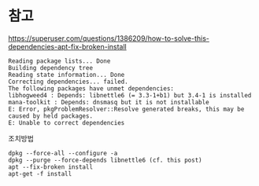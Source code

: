 # 참고 

https://superuser.com/questions/1386209/how-to-solve-this-dependencies-apt-fix-broken-install


```
Reading package lists... Done
Building dependency tree
Reading state information... Done
Correcting dependencies... failed.
The following packages have unmet dependencies:
libhogweed4 : Depends: libnettle6 (= 3.3-1+b1) but 3.4-1 is installed
mana-toolkit : Depends: dnsmasq but it is not installable
E: Error, pkgProblemResolver::Resolve generated breaks, this may be caused by held packages.
E: Unable to correct dependencies
```

조치방법

```
dpkg --force-all --configure -a
dpkg --purge --force-depends libnettle6 (cf. this post)
apt --fix-broken install
apt-get -f install
```
